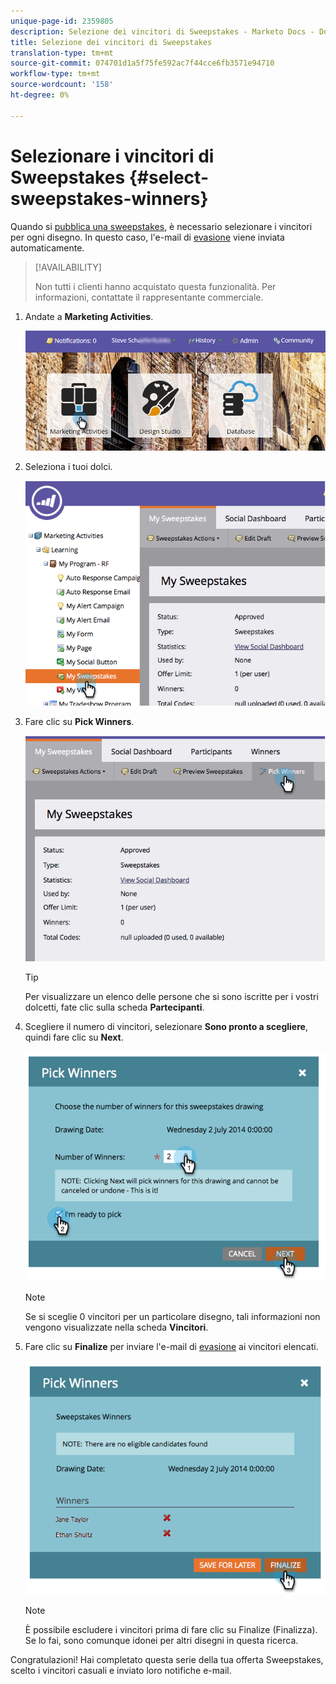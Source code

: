 ```yaml
---
unique-page-id: 2359805
description: Selezione dei vincitori di Sweepstakes - Marketo Docs - Documentazione del prodotto
title: Selezione dei vincitori di Sweepstakes
translation-type: tm+mt
source-git-commit: 074701d1a5f75fe592ac7f44cce6fb3571e94710
workflow-type: tm+mt
source-wordcount: '158'
ht-degree: 0%

---
```



# Selezionare i vincitori di Sweepstakes {#select-sweepstakes-winners}

Quando si [pubblica una sweepstakes](/help/marketo/product-docs/demand-generation/social/sweepstakes/publish-a-sweepstakes.md), è necessario selezionare i vincitori per ogni disegno. In questo caso, l&#39;e-mail di [evasione](/help/marketo/product-docs/demand-generation/social/social-functions/use-emails-in-social-promotions.md) viene inviata automaticamente.

>[!AVAILABILITY]
>
>Non tutti i clienti hanno acquistato questa funzionalità. Per informazioni, contattate il rappresentante commerciale.

1. Andate a **Marketing Activities**.

   ![](assets/login-marketing-activities.png)

1. Seleziona i tuoi dolci.

   ![](assets/image2014-9-25-17-3a47-3a37.png)

1. Fare clic su **Pick Winners**.

   ![](assets/image2014-9-25-17-3a47-3a49.png)

   >[!TIP]
   >
   >Per visualizzare un elenco delle persone che si sono iscritte per i vostri dolcetti, fate clic sulla scheda **Partecipanti**.

1. Scegliere il numero di vincitori, selezionare **Sono pronto a scegliere**, quindi fare clic su **Next**.

   ![](assets/image2014-9-25-17-3a49-3a2.png)

   >[!NOTE]
   >
   >Se si sceglie 0 vincitori per un particolare disegno, tali informazioni non vengono visualizzate nella scheda **Vincitori**.

1. Fare clic su **Finalize** per inviare l&#39;e-mail di [evasione](/help/marketo/product-docs/demand-generation/social/referral-offers/send-referral-offer-fulfillment-email.md) ai vincitori elencati.

   ![](assets/image2014-9-25-17-3a49-3a48.png)

   >[!NOTE]
   >
   >È possibile escludere i vincitori prima di fare clic su Finalize (Finalizza). Se lo fai, sono comunque idonei per altri disegni in questa ricerca.

Congratulazioni! Hai completato questa serie della tua offerta Sweepstakes, scelto i vincitori casuali e inviato loro notifiche e-mail.
